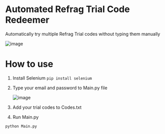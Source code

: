 # Automated Refrag Trial Code Redeemer
Automatically try multiple Refrag Trial codes without typing them manually

![image](https://github.com/Ossi05/Automated-Refrag-Trial-Code-Redeemer/assets/77546709/3fc00513-607b-4b4c-888d-f15496089a8f)


# How to use

1. Install Selenium `pip install selenium`
2. Type your email and password to Main.py file

   ![image](https://github.com/Ossi05/Automated-Refrag-Trial-Code-Redeemer/assets/77546709/db98ec92-9e6e-4327-8978-0250a070e8bc)

3. Add your trial codes to Codes.txt
4. Run Main.py
 ```
python Main.py
```





